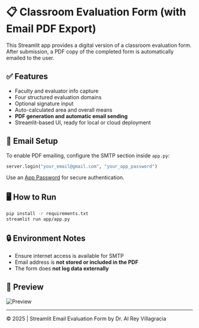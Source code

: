 # 📋 Classroom Evaluation Form (with Email PDF Export)

This Streamlit app provides a digital version of a classroom evaluation form. After submission, a PDF copy of the completed form is automatically emailed to the user.

## ✅ Features

- Faculty and evaluator info capture
- Four structured evaluation domains
- Optional signature input
- Auto-calculated area and overall means
- **PDF generation and automatic email sending**
- Streamlit-based UI, ready for local or cloud deployment

## 📩 Email Setup

To enable PDF emailing, configure the SMTP section inside `app.py`:
```python
server.login("your_email@gmail.com", "your_app_password")
```

Use an [App Password](https://support.google.com/accounts/answer/185833) for secure authentication.

## 🖥️ How to Run

```bash
pip install -r requirements.txt
streamlit run app/app.py
```

## 🔒 Environment Notes

- Ensure internet access is available for SMTP
- Email address is **not stored or included in the PDF**
- The form does **not log data externally**

## 📸 Preview

![Preview](assets/thumbnail.png)

---

© 2025 | Streamlit Email Evaluation Form by Dr. Al Rey Villagracia